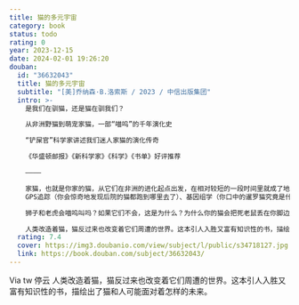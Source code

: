 ```yaml
---
title: 猫的多元宇宙
category: book
status: todo
rating: 0
year: 2023-12-15
date: 2024-02-01 19:26:20
douban:
  id: "36632043"
  title: 猫的多元宇宙
  subtitle: "[美]乔纳森·B.洛索斯 / 2023 / 中信出版集团"
  intro: >-
    是我们在驯猫，还是猫在驯我们？

    从非洲野猫到萌宠家猫，一部“喵呜”的千年演化史

    “铲屎官”科学家讲述我们迷人家猫的演化传奇

    《华盛顿邮报》《新科学家》《科学》《书单》好评推荐

    ————

    家猫，也就是你家的猫，从它们在非洲的进化起点出发，在相对较短的一段时间里就成了地球上最成功、最多样化的物种之一。乔纳森·洛索斯既是一位科学家，也是位“猫奴”，他在这本书中探讨了如今研究人员如何利用现代科技的各种工具——从
    GPS追踪（你会惊奇地发现后院的猫都跑到哪里去了）、基因组学（你口中的暹罗猫究竟是什么？）到考古学——来揭开猫过去、现在和未来的秘密。除了掀开猫的祖先的神秘面纱，《猫的多元宇宙》还让我们以猫的视角观察当今猫的栖息地，包括认识它们的野生近亲，这些野生小家伙的习性有时和你家里可爱的家猫出奇地相似。

    狮子和老虎会喵呜叫吗？如果它们不会，这是为什么？为什么你的猫会把死老鼠丢在你脚边（或者枕头上）？把虎猫当作宠物是个坏主意吗？猫最早何时离开非洲平原的？埃及象形文字中的那些猫又是怎么回事？洛索斯以亲切的口吻，引用亲身研究调查和多猫家庭中的诸多实例，轻松地解读了复杂的科学和历史，探讨几千年来自然和人工选择如何塑造了当代的猫，让许多新品种在解剖结构和行为方式上都和它们的祖先大相径庭。但作为捕食者的猫，在野外似乎仍旧留了一“爪”，在它们占领世界各地的新领地时尤为明显。

    人类改造着猫，猫反过来也改变着它们周遭的世界。这本引人入胜又富有知识性的书，描绘出了猫和人可能面对着怎样的未来。
  rating: 7.4
  cover: https://img3.doubanio.com/view/subject/l/public/s34718127.jpg
  link: https://book.douban.com/subject/36632043/
---
```


Via tw 停云 人类改造着猫，猫反过来也改变着它们周遭的世界。这本引人入胜又富有知识性的书，描绘出了猫和人可能面对着怎样的未来。